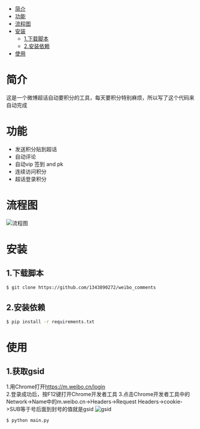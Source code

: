 * [简介](#简介)
* [功能](#功能)
* [流程图](#流程图)
* [安装](#安装)
  * [1.下载脚本](#1下载脚本)
  * [2.安装依赖](#2安装依赖)
* [使用](#使用)
# 简介
这是一个微博超话自动要积分的工具，每天要积分特别麻烦，所以写了这个代码来自动完成
# 功能
* 发送积分贴到超话
* 自动评论
* 自动vip 签到 and pk
* 连续访问积分
* 超话登录积分
# 流程图
![流程图](https://github.com/1343890272/weibo_comments/blob/master/%E6%B5%81%E7%A8%8B%E5%9B%BE.jpg)
# 安装
## 1.下载脚本
```bash
$ git clone https://github.com/1343890272/weibo_comments
```
## 2.安装依赖
```bash
$ pip install -r requirements.txt
```
# 使用
## 1.获取gsid
1.用Chrome打开<https://m.weibo.cn/login>  
2.登录成功后，按F12键打开Chrome开发者工具
3.点击Chrome开发者工具中的Network->Name中的m.weibo.cn->Headers->Request Headers->cookie->SUB等于号后面到封号的值就是gsid
![gsid](https://github.com/1343890272/weibo_comments/blob/master/gsid.png)
```bash
$ python main.py
```
